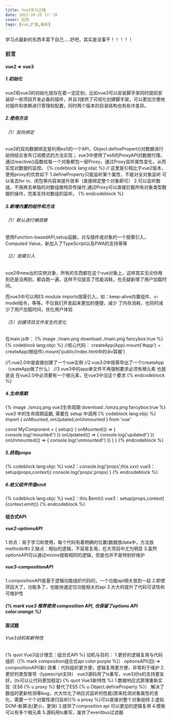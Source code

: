 ```yaml
---
title: Vue3学习之路
date: 2022-10-25 17：10
cover: 肚兜
tags: [vue,扩展,最新]
---
```

学习点最新的东西丰富下自己.....好吧，其实是没事干！！！！！
<!-- more -->
### 前言
 #### vue2 => vue3
 ##### 1.初始化
 vue2和vue3的初始化就存在着一定区别，比如vue3可以安装脚手架同时提前安装好一些项目开发必备的插件，并且3提供了可视化创建脚手架，可以更加方便地对插件和依赖进行管理和配置，同时两个版本的目录结构也有些许差异。
 ##### 2.使用方法
 ###### （1）双向绑定
 vue2的双向数据绑定是利用es5的一个API，Object.definePropert()对数据进行劫持结合发布订阅模式的方法实现；
 vue3中使用了es6的ProxyAPI对数据代理，通过reactive()函数给每一个对象都包一层Proxy，通过Proxy监听属性变化，从而实现对数据的监控。
 {% codeblock lang:objc %}
// 这⾥是引相⽐于vue2版本，使⽤proxy的优势如下
1.defineProperty只能监听某个属性，不能对全对象监听
可以省去for in、闭包等内容来提升效率（直接绑定整个对象即可）
2.可以监听数组，不⽤再去单独的对数组做特异性操作,通过Proxy可以直接拦截所有对象类型数据的操作，完美⽀持对数组的监听。
 {% endcodeblock %}
 ##### 3.新增内置的组件和方法
 ###### （1）默认进行懒观察
 使用Function-basedAPI,setup函数，对与插件或对象的一个按需引入，Computed Value，新加入了TypeScript以及PWA的支持等等
 ###### （2）按需引入
 vue2中new出的实例对象，所有的东西都在这个vue对象上，这样其实无论你用到还是没用到，都会跑一遍，这样不仅提高了性能消耗，也无疑新增了用户加载时间。

 而vue3中可以用ES module imports按需引入，如：keep-alive内置组件、v-model指令，等等。不仅我们开发起来更加的便捷，减少 了内存消耗，也同时减少了⽤户加载时间，优化⽤户体验
 ###### （3）创建项目文件发生的变化
 在main.js中：
 {% image ./main.png  download:./main.png fancybox:true %}
  {% codeblock lang:objc %}
//核心代码：
createApp(App).mount('#app') = createApp(根组件).mount('public/index.html中的div容器')

//1.vue2.0中是直接创建了一个vue实例
//2.vue3.0中按需导出了一个createApp （ceateApp做了什么）
//3.vue3中的app单文件不再强制要求必须有根元素 也就是说 在vue2.0中必须要有一个根元素，在vue3中没这个要求
  {% endcodeblock %}
##### 4.生命周期
 {% image ./smzq.png vue3生命周期 download:./smzq.png fancybox:true %}
vue3 中的生命周期函数, 需要在 setup 中调用
{% codeblock lang:objc %}
import { onMounted, onUpdated,onUnmounted } from 'vue'

const MyComponent = {
  setup() {
    onMounted(() => {
      console.log('mounted!')
    })
    onUpdated(() => {
      console.log('updated!')
    })
    onUnmounted(() => {
      console.log('unmounted!')
    })
  }
}
{% endcodeblock %}
##### 5.获取props
{% codeblock lang:objc %}
vue2：console.log(‘props’,this.xxx)
vue3：setup(props,context){ console.log(‘props’,props) }
{% endcodeblock %}
##### 6.给父组件传值emit
{% codeblock lang:objc %}
vue2：this.$emit()
vue3：setup(props,context){context.emit()}
{% endcodeblock %}
#### 组合式API
##### vue2-optionsAPI
1.优点：易于学习和使用，每个代码有着明确的位置(数据放data中，方法放methods中)
2.缺点：相似的逻辑，不容易复用，在大项目中尤为明显
3.虽然optionsAPI可以通过mixins提取相同的逻辑，但是也并不是特别好维护
##### vue3-compositionAPI
1.compositionAPI是基于逻辑功能组织代码的，一个功能api相关放到一起
2.即使项目大了，功能多了，也能快速定位功能相关的api
3.大大的提升了代码可读性和可维护性
##### {% mark vue3 推荐使用 composition API, 也保留了options API color:orange %}
#### 面试题
###### Vue3动机和新特性
{% quot Vue3设计理念：组合式API %}
动机与目的：
1.更好的逻辑复用与代码组织（{% mark composition组合式api color:purple %}）
optionsAPI(旧) => compositionAPI(新)
效果：代码组织更方便，逻辑复用更方便，非常利于维护
2.更好的类型推导（typescript支持）
vue3源码用了ts重写，vue3对ts的支持更友好。(ts可以让代码更加稳定)
{% quot Vue3新特性 %}
1.数据响应式原理重新实现（ES6 {% u proxy %} 替代了ES5 {% u Object.defineProperty %}）
解决了数组的更新检测等bug，大大优化了响应式监听的性能(原来检测对象属性的变化，需要一个个对属性递归监听){% u proxy %}可以直接对整个对象劫持
2.虚拟DOM-新算法(更小，更快)
3.提供了composition api 可以更加的逻辑复用
4.模板可以有多个根元素
5.源码用ts重写，废弃了eventbus过滤器